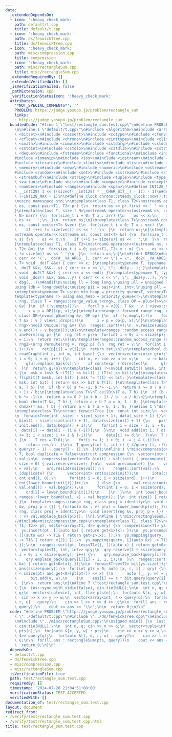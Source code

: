 ```yaml
---
data:
  _extendedDependsOn:
  - icon: ':heavy_check_mark:'
    path: default/t.cpp
    title: default/t.cpp
  - icon: ':heavy_check_mark:'
    path: ds/fenwickTree.cpp
    title: ds/fenwickTree.cpp
  - icon: ':heavy_check_mark:'
    path: misc/compression.cpp
    title: compression
  - icon: ':heavy_check_mark:'
    path: misc/rectangleSum.cpp
    title: misc/rectangleSum.cpp
  _extendedRequiredBy: []
  _extendedVerifiedWith: []
  _isVerificationFailed: false
  _pathExtension: cpp
  _verificationStatusIcon: ':heavy_check_mark:'
  attributes:
    '*NOT_SPECIAL_COMMENTS*': ''
    PROBLEM: https://judge.yosupo.jp/problem/rectangle_sum
    links:
    - https://judge.yosupo.jp/problem/rectangle_sum
  bundledCode: "#line 1 \"test/rectangle_sum.test.cpp\"\n#define PROBLEM \"https://judge.yosupo.jp/problem/rectangle_sum\"\
    \n\n#line 1 \"default/t.cpp\"\n#include <algorithm>\n#include <array>\n#include\
    \ <bitset>\n#include <cassert>\n#include <cctype>\n#include <cfenv>\n#include\
    \ <cfloat>\n#include <chrono>\n#include <cinttypes>\n#include <climits>\n#include\
    \ <cmath>\n#include <complex>\n#include <cstdarg>\n#include <cstddef>\n#include\
    \ <cstdint>\n#include <cstdio>\n#include <cstdlib>\n#include <cstring>\n#include\
    \ <deque>\n#include <fstream>\n#include <functional>\n#include <initializer_list>\n\
    #include <iomanip>\n#include <ios>\n#include <iostream>\n#include <istream>\n\
    #include <iterator>\n#include <limits>\n#include <list>\n#include <map>\n#include\
    \ <memory>\n#include <new>\n#include <numeric>\n#include <ostream>\n#include <queue>\n\
    #include <random>\n#include <set>\n#include <sstream>\n#include <stack>\n#include\
    \ <streambuf>\n#include <string>\n#include <tuple>\n#include <type_traits>\n#include\
    \ <variant>\n#include <bit>\n#include <compare>\n#include <concepts>\n#include\
    \ <numbers>\n#include <ranges>\n#include <span>\n\n#define INT128_MAX (__int128)(((unsigned\
    \ __int128) 1 << ((sizeof(__int128) * __CHAR_BIT__) - 1)) - 1)\n#define INT128_MIN\
    \ (-INT128_MAX - 1)\n\n#define clock chrono::steady_clock::now().time_since_epoch().count()\n\
    \nusing namespace std;\n\ntemplate<class T1, class T2>\nostream& operator<<(ostream&\
    \ os, const pair<T1, T2> pr) {\n  return os << pr.first << ' ' << pr.second;\n\
    }\ntemplate<class T, size_t N>\nostream& operator<<(ostream& os, const array<T,\
    \ N> &arr) {\n  for(size_t i = 0; T x : arr) {\n    os << x;\n    if (++i != N)\
    \ os << ' ';\n  }\n  return os;\n}\ntemplate<class T>\nostream& operator<<(ostream&\
    \ os, const vector<T> &vec) {\n  for(size_t i = 0; T x : vec) {\n    os << x;\n\
    \    if (++i != size(vec)) os << ' ';\n  }\n  return os;\n}\ntemplate<class T>\n\
    ostream& operator<<(ostream& os, const set<T> &s) {\n  for(size_t i = 0; T x :\
    \ s) {\n    os << x;\n    if (++i != size(s)) os << ' ';\n  }\n  return os;\n\
    }\ntemplate<class T1, class T2>\nostream& operator<<(ostream& os, const map<T1,\
    \ T2> &m) {\n  for(size_t i = 0; pair<T1, T2> x : m) {\n    os << x;\n    if (++i\
    \ != size(m)) os << ' ';\n  }\n  return os;\n}\n\n#ifdef DEBUG\n#define dbg(...)\
    \ cerr << '(', _do(#__VA_ARGS__), cerr << \") = \", _do2(__VA_ARGS__)\ntemplate<typename\
    \ T> void _do(T &&x) { cerr << x; }\ntemplate<typename T, typename ...S> void\
    \ _do(T &&x, S&&...y) { cerr << x << \", \"; _do(y...); }\ntemplate<typename T>\
    \ void _do2(T &&x) { cerr << x << endl; }\ntemplate<typename T, typename ...S>\
    \ void _do2(T &&x, S&&...y) { cerr << x << \", \"; _do2(y...); }\n#else\n#define\
    \ dbg(...)\n#endif\n\nusing ll = long long;\nusing ull = unsigned long long;\n\
    using ldb = long double;\nusing pii = pair<int, int>;\nusing pll = pair<ll, ll>;\n\
    \ntemplate<typename T> using min_heap = priority_queue<T, vector<T>, greater<T>>;\n\
    template<typename T> using max_heap = priority_queue<T>;\n\ntemplate<ranges::forward_range\
    \ rng, class T = ranges::range_value_t<rng>, class OP = plus<T>>\nvoid pSum(rng\
    \ &v) {\n  if (!v.empty())\n    for(T p = v[0]; T &x : v | views::drop(1))\n \
    \     x = p = OP()(p, x);\n}\ntemplate<ranges::forward_range rng, class T = ranges::range_value_t<rng>,\
    \ class OP>\nvoid pSum(rng &v, OP op) {\n  if (!v.empty())\n    for(T p = v[0];\
    \ T &x : v | views::drop(1))\n      x = p = op(p, x);\n}\n\ntemplate<ranges::forward_range\
    \ rng>\nvoid Unique(rng &v) {\n  ranges::sort(v);\n  v.resize(unique(v.begin(),\
    \ v.end()) - v.begin());\n}\n\ntemplate<ranges::random_access_range rng>\nrng\
    \ invPerm(rng p) {\n  rng ret = p;\n  for(int i = 0; i < ssize(p); i++)\n    ret[p[i]]\
    \ = i;\n  return ret;\n}\n\ntemplate<ranges::random_access_range rng, ranges::random_access_range\
    \ rng2>\nrng Permute(rng v, rng2 p) {\n  rng ret = v;\n  for(int i = 0; i < ssize(p);\
    \ i++)\n    ret[p[i]] = v[i];\n  return ret;\n}\n\ntemplate<bool directed>\nvector<vector<int>>\
    \ readGraph(int n, int m, int base) {\n  vector<vector<int>> g(n);\n  for(int\
    \ i = 0; i < m; i++) {\n    int u, v; cin >> u >> v;\n    u -= base, v -= base;\n\
    \    g[u].emplace_back(v);\n    if constexpr (!directed)\n      g[v].emplace_back(u);\n\
    \  }\n  return g;\n}\n\ntemplate<class T>\nvoid setBit(T &msk, int bit, bool x)\
    \ {\n  msk = (msk & ~(T(1) << bit)) | (T(x) << bit);\n}\ntemplate<class T> void\
    \ flipBit(T &msk, int bit) { msk ^= T(1) << bit; }\ntemplate<class T> bool getBit(T\
    \ msk, int bit) { return msk >> bit & T(1); }\n\ntemplate<class T>\nT floorDiv(T\
    \ a, T b) {\n  if (b < 0) a *= -1, b *= -1;\n  return a >= 0 ? a / b : (a - b\
    \ + 1) / b;\n}\ntemplate<class T>\nT ceilDiv(T a, T b) {\n  if (b < 0) a *= -1,\
    \ b *= -1;\n  return a >= 0 ? (a + b - 1) / b : a / b;\n}\n\ntemplate<class T>\
    \ bool chmin(T &a, T b) { return a > b ? a = b, 1 : 0; }\ntemplate<class T> bool\
    \ chmax(T &a, T b) { return a < b ? a = b, 1 : 0; }\n#line 1 \"ds/fenwickTree.cpp\"\
    \ntemplate<class T>\nstruct fenwickTree {\n  const int size;\n  vector<T> data;\n\
    \n  fenwickTree(int _size) : size(_size + 1), data(_size + 1) {}\n  fenwickTree(vector<T>\
    \ &init) : size(ssize(init) + 1), data(ssize(init) + 1) {\n    partial_sum(init.begin(),\
    \ init.end(), data.begin() + 1);\n    for(int i = size - 1; i > 0; i--)\n    \
    \  data[i] -= data[i - (i & (-i))];\n  }\n\n  void add(int i, T d) {\n    for(i\
    \ += 1; i < size; i += i & (-i))\n      data[i] += d;\n  }\n\n  T query(int i)\
    \ {\n    T res = T(0);\n    for(i += 1; i > 0; i -= i & (-i))\n      res += data[i];\n\
    \    return res;\n  }\n\n  T query(int l, int r) { //query [l, r)\n    return\
    \ query(r - 1) - query(l - 1);\n  }\n};\n#line 1 \"misc/compression.cpp\"\ntemplate<class\
    \ T, bool duplicate = false>\nstruct compression {\n  vector<int> ord;\n  vector<T>\
    \ val;\n\n  compression(vector<T> &init) : val(init) { precompute(); }\n  compression(int\
    \ size = 0) { val.reserve(size); }\n\n  void precompute() {\n    vector<T> init\
    \ = val;\n    ord.resize(ssize(val));\n    ranges::sort(val);\n    if constexpr\
    \ (duplicate) {\n      vector<int> cnt(ssize(init));\n      iota(cnt.begin(),\
    \ cnt.end(), 0);\n      for(int i = 0; i < ssize(ord); i++)\n        ord[i] =\
    \ cnt[lower_bound(init[i])]++;\n    } else {\n      val.resize(unique(val.begin(),\
    \ val.end()) - val.begin());\n      for(int i = 0; i < ssize(ord); i++)\n    \
    \    ord[i] = lower_bound(init[i]);\n    }\n  }\n\n  int lower_bound(T x) { return\
    \ ranges::lower_bound(val, x) - val.begin(); }\n  int size() { return ssize(val);\
    \ }\n  template<ranges::range rng, class proj = identity>\n  void mapping(rng\
    \ &v, proj p = {}) { for(auto &x : v) p(x) = lower_bound(p(x)); }\n  template<ranges::range\
    \ rng, class proj = identity>\n  void insert(rng &v, proj p = {}) { for(auto &x\
    \ : v) val.emplace_back(p(x)); }\n};\n#line 1 \"misc/rectangleSum.cpp\"\n//#include<ds/fenwickTree.cpp>\n\
    //#include<misc/compression.cpp>\n\ntemplate<class T1, class T2>\nvector<T2> rectangleSum(vector<tuple<T1,\
    \ T1, T2>> pt, vector<array<T1, 4>> query) {\n  compression<T1> ys(ssize(pt));\n\
    \  ys.insert(pt, [](auto &x) { return get<1>(x); });\n  ys.precompute();\n  ys.mapping(pt,\
    \ [](auto &x) -> T1& { return get<1>(x); });\n  ys.mapping(query, [](auto &x)\
    \ -> T1& { return x[2]; });\n  ys.mapping(query, [](auto &x) -> T1& { return x[3];\
    \ });\n\n  ranges::sort(pt, less<T1>{}, [](auto x) { return get<0>(x); });\n\n\
    \  vector<tuple<T1, int, int>> qry;\n  qry.reserve(2 * ssize(query));\n  for(int\
    \ i = 0; i < ssize(query); i++) {\n    qry.emplace_back(query[i][0] - 1, -1, i);\n\
    \    qry.emplace_back(query[i][1] - 1, 1, i);\n  }\n  ranges::sort(qry, {}, [](auto\
    \ &x) { return get<0>(x); });\n\n  fenwickTree<T2> bit(ys.size());\n  vector<T2>\
    \ ans(ssize(query));\n  for(int ptr = 0; auto [x, r, i] : qry) {\n    while(ptr\
    \ < ssize(pt) and get<0>(pt[ptr]) <= x) {\n      auto [_, y, w] = pt[ptr++];\n\
    \      bit.add(y, w);\n    }\n    ans[i] += r * bit.query(query[i][2], query[i][3]);\n\
    \  }\n\n  return ans;\n}\n#line 7 \"test/rectangle_sum.test.cpp\"\n\nsigned main()\
    \ {\n  ios::sync_with_stdio(false), cin.tie(NULL);\n\n  int n, q; cin >> n >>\
    \ q;\n  vector<tuple<int, int, ll>> pts(n);\n  for(auto &[x, y, w] : pts)\n  \
    \  cin >> x >> y >> w;\n  vector<array<int, 4>> query(q);\n  for(auto &[l, d,\
    \ r, u] : query)\n    cin >> l >> r >> d >> u;\n\n  for(ll ans : rectangleSum(pts,\
    \ query))\n    cout << ans << '\\n';\n\n  return 0;\n}\n"
  code: "#define PROBLEM \"https://judge.yosupo.jp/problem/rectangle_sum\"\n\n#include\
    \ \"../default/t.cpp\"\n#include \"../ds/fenwickTree.cpp\"\n#include \"../misc/compression.cpp\"\
    \n#include \"../misc/rectangleSum.cpp\"\n\nsigned main() {\n  ios::sync_with_stdio(false),\
    \ cin.tie(NULL);\n\n  int n, q; cin >> n >> q;\n  vector<tuple<int, int, ll>>\
    \ pts(n);\n  for(auto &[x, y, w] : pts)\n    cin >> x >> y >> w;\n  vector<array<int,\
    \ 4>> query(q);\n  for(auto &[l, d, r, u] : query)\n    cin >> l >> r >> d >>\
    \ u;\n\n  for(ll ans : rectangleSum(pts, query))\n    cout << ans << '\\n';\n\n\
    \  return 0;\n}\n"
  dependsOn:
  - default/t.cpp
  - ds/fenwickTree.cpp
  - misc/compression.cpp
  - misc/rectangleSum.cpp
  isVerificationFile: true
  path: test/rectangle_sum.test.cpp
  requiredBy: []
  timestamp: '2024-07-28 21:04:51+08:00'
  verificationStatus: TEST_ACCEPTED
  verifiedWith: []
documentation_of: test/rectangle_sum.test.cpp
layout: document
redirect_from:
- /verify/test/rectangle_sum.test.cpp
- /verify/test/rectangle_sum.test.cpp.html
title: test/rectangle_sum.test.cpp
---
```

